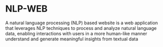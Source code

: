 # NLP-WEB
A natural language processing (NLP) based website is a web application that leverages NLP techniques to process and analyze natural language data, enabling interactions with users in a more human-like manner understand and generate meaningful insights from textual data
